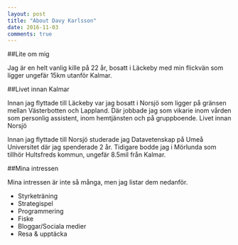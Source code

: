 ```yaml
---
layout: post
title: "About Davy Karlsson"
date: 2016-11-03
comments: true
---
```


##Lite om mig

Jag är en helt vanlig kille på 22 år, bosatt i Läckeby med min flickvän som ligger ungefär 15km utanför Kalmar.

##Livet innan Kalmar

Innan jag flyttade till Läckeby var jag bosatt i Norsjö som ligger på gränsen mellan Västerbotten och Lappland.
Där jobbade jag som vikarie inom vården som personlig assistent, inom hemtjänsten och på gruppboende.
Livet innan Norsjö

Innan jag flyttade till Norsjö studerade jag Datavetenskap på Umeå Universitet där jag spenderade 2 år.
Tidigare bodde jag i Mörlunda som tillhör Hultsfreds kommun, ungefär 8.5mil från Kalmar.

##Mina intressen

Mina intressen är inte så många, men jag listar dem nedanför.

* Styrketräning
* Strategispel
* Programmering
* Fiske
* Bloggar/Sociala medier
* Resa & upptäcka
